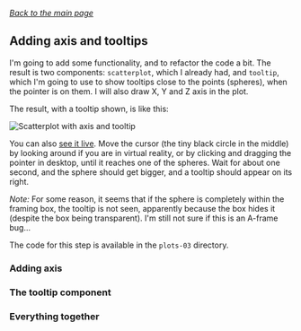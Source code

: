 
*[Back to the main page](../README.md)*

## Adding axis and tooltips

I'm going to add some functionality,
and to refactor the code a bit.
The result is two components:
`scatterplot`, which I already had,
and `tooltip`,
which I'm going to use to show tooltips close to the points
(spheres), when the pointer is on them.
I will also draw X, Y and Z axis in the plot.

The result, with a tooltip shown, is like this:

![Scatterplot with axis and tooltip](scatterplot-axis-tooltip.png)

You can also [see it live](web/).
Move the cursor (the tiny black circle in the middle)
by looking around if you are in virtual reality,
or by clicking and dragging the pointer in desktop,
until it reaches one of the spheres. Wait for about one second,
and the sphere should get bigger, and a tooltip should appear on its right.

*Note:* For some reason, it seems that if the sphere is completely
within the framing box, the tooltip is not seen,
apparently because the box hides it
(despite the box being transparent).
I'm still not sure if this is an A-frame bug...

The code for this step is available in the `plots-03` directory.

### Adding axis

### The tooltip component

### Everything together
